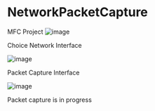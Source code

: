 # NetworkPacketCapture
MFC Project
![image](https://user-images.githubusercontent.com/52357235/172307152-fa523c0e-17dd-4c6b-b20c-9c4981b99577.png)

Choice Network Interface

![image](https://user-images.githubusercontent.com/52357235/172307233-6cee82af-c05f-4775-b864-bfcc0df6b474.png)

Packet Capture Interface

![image](https://user-images.githubusercontent.com/52357235/172307302-bae4032a-d1ae-4045-87a5-0542c67a34a7.png)

Packet capture is in progress
